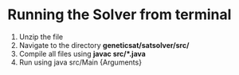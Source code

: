 # Running the Solver from terminal

1. Unzip the file
2. Navigate to the directory **geneticsat/satsolver/src/**
3. Compile all files using **javac src/*.java**
4. Run using java src/Main {Arguments}


